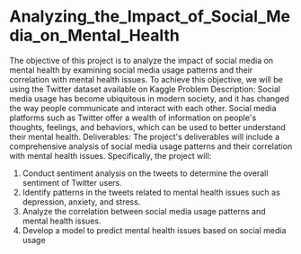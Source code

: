 # Analyzing_the_Impact_of_Social_Media_on_Mental_Health
The objective of this project is to analyze the impact of social media on mental health by examining social media usage patterns and their correlation with mental health issues. To achieve this objective, we will be using the Twitter dataset available on Kaggle
Problem Description:
Social media usage has become ubiquitous in modern society, and it has changed the way people communicate and interact with each other. Social media platforms such as Twitter offer a wealth of information on people's thoughts, feelings, and behaviors, which can be used to better understand their mental health.
Deliverables:
The project's deliverables will include a comprehensive analysis of social media usage patterns and their correlation with mental health issues. Specifically, the project will:
1. Conduct sentiment analysis on the tweets to determine the overall sentiment of Twitter users.
2. Identify patterns in the tweets related to mental health issues such as depression, anxiety, and stress.
3. Analyze the correlation between social media usage patterns and mental health issues.
4. Develop a model to predict mental health issues based on social media usage
